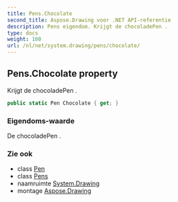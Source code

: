```yaml
---
title: Pens.Chocolate
second_title: Aspose.Drawing voor .NET API-referentie
description: Pens eigendom. Krijgt de chocoladePen .
type: docs
weight: 160
url: /nl/net/system.drawing/pens/chocolate/
---
```

## Pens.Chocolate property

Krijgt de chocoladePen .

```csharp
public static Pen Chocolate { get; }
```

### Eigendoms-waarde

De chocoladePen .

### Zie ook

* class [Pen](../../pen/)
* class [Pens](../)
* naamruimte [System.Drawing](../../pens/)
* montage [Aspose.Drawing](../../../)


